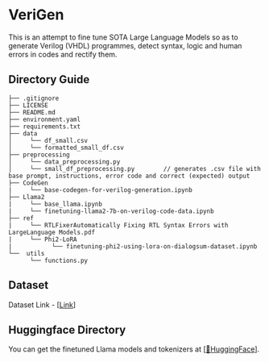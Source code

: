 # VeriGen

This is an attempt to fine tune SOTA Large Language Models so as to generate Verilog (VHDL) programmes, detect syntax, logic and human errors in codes and rectify them.

## Directory Guide

```
├── .gitignore
├── LICENSE
├── README.md
├── environment.yaml
├── requirements.txt
├── data
│     └── df_small.csv
│     └── formatted_small_df.csv
├── preprocessing
│     └── data_preprocessing.py
│     └── small_df_preprocessing.py        // generates .csv file with base prompt, instructions, error code and correct (expected) output
├── CodeGen
|     └── base-codegen-for-verilog-generation.ipynb            
├── Llama2
|     └── base_llama.ipynb
|     └── finetuning-llama2-7b-on-verilog-code-data.ipynb
├── ref
|     └── RTLFixerAutomatically Fixing RTL Syntax Errors with LargeLanguage Models.pdf
|     └── Phi2-LoRA
|           └── finetuning-phi2-using-lora-on-dialogsum-dataset.ipynb
└──  utils
      └── functions.py

```

## Dataset
Dataset Link - [[Link](https://drive.google.com/drive/folders/1kE3Rr6AFidkoaZG_risZXP7fSGhw1vCR?usp=drive_link)]

## Huggingface Directory
You can get the finetuned Llama models and tokenizers at [[🤗HuggingFace](https://huggingface.co/SohamD34/Llama-2-7b-Verilog-Correction)].
